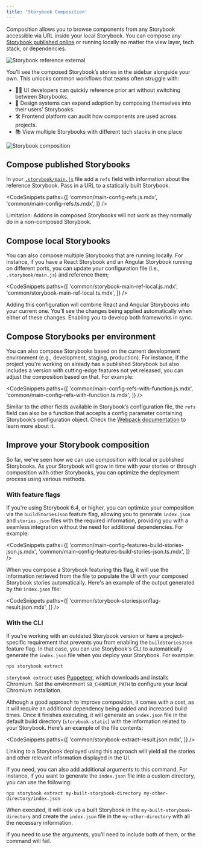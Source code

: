 ```yaml
---
title: 'Storybook Composition'
---
```


Composition allows you to browse components from any Storybook accessible via URL inside your local Storybook. You can compose any [Storybook published online](./publish-storybook.md) or running locally no matter the view layer, tech stack, or dependencies.

![Storybook reference external](./reference-external-storybooks-composition.png)

You’ll see the composed Storybook’s stories in the sidebar alongside your own. This unlocks common workflows that teams often struggle with:

- 👩‍💻 UI developers can quickly reference prior art without switching between Storybooks.
- 🎨 Design systems can expand adoption by composing themselves into their users’ Storybooks.
- 🛠 Frontend platform can audit how components are used across projects.
- 📚 View multiple Storybooks with different tech stacks in one place

![Storybook composition](./combine-storybooks.png)

## Compose published Storybooks

In your [`.storybook/main.js`](../configure/index.md#configure-story-rendering) file add a `refs` field with information about the reference Storybook. Pass in a URL to a statically built Storybook.

<!-- prettier-ignore-start -->

<CodeSnippets
  paths={[
    'common/main-config-refs.js.mdx',
    'common/main-config-refs.ts.mdx',
  ]}
/>

<!-- prettier-ignore-end -->

<Callout variant="info" icon="💡">

Limitation: Addons in composed Storybooks will not work as they normally do in a non-composed Storybook.

</Callout>

## Compose local Storybooks

You can also compose multiple Storybooks that are running locally. For instance, if you have a React Storybook and an Angular Storybook running on different ports, you can update your configuration file (i.e., `.storybook/main.js`) and reference them;

<!-- prettier-ignore-start -->

<CodeSnippets
  paths={[
    'common/storybook-main-ref-local.js.mdx',
    'common/storybook-main-ref-local.ts.mdx',
  ]}
/>

<!-- prettier-ignore-end -->

Adding this configuration will combine React and Angular Storybooks into your current one. You’ll see the changes being applied automatically when either of these changes. Enabling you to develop both frameworks in sync.

## Compose Storybooks per environment

You can also compose Storybooks based on the current development environment (e.g., development, staging, production). For instance, if the project you're working on already has a published Storybook but also includes a version with cutting-edge features not yet released, you can adjust the composition based on that. For example:

<!-- prettier-ignore-start -->

<CodeSnippets
  paths={[
    'common/main-config-refs-with-function.js.mdx',
    'common/main-config-refs-with-function.ts.mdx',
  ]}
/>

<!-- prettier-ignore-end -->

<Callout variant="info" icon="💡">

Similar to the other fields available in Storybook’s configuration file, the `refs` field can also be a function that accepts a config parameter containing Storybook’s configuration object. Check the [Webpack documentation](../builders/webpack.md#override-the-default-configuration) to learn more about it.

</Callout>

## Improve your Storybook composition

So far, we've seen how we can use composition with local or published Storybooks. As your Storybook will grow in time with your stories or through composition with other Storybooks, you can optimize the deployment process using various methods.

### With feature flags

If you're using Storybook 6.4, or higher, you can optimize your composition via the `buildStoriesJson` feature flag, allowing you to generate `index.json` and `stories.json` files with the required information, providing you with a seamless integration without the need for additional dependencies. For example:

<!-- prettier-ignore-start -->

<CodeSnippets
  paths={[
    'common/main-config-features-build-stories-json.js.mdx',
    'common/main-config-features-build-stories-json.ts.mdx',
  ]}
/>

<!-- prettier-ignore-end -->

When you compose a Storybook featuring this flag, it will use the information retrieved from the file to populate the UI with your composed Storybook stories automatically. Here's an example of the output generated by the `index.json` file:

<!-- prettier-ignore-start -->

<CodeSnippets
  paths={[
    'common/storybook-storiesjsonflag-result.json.mdx',
  ]}
/>

<!-- prettier-ignore-end -->

### With the CLI

If you're working with an outdated Storybook version or have a project-specific requirement that prevents you from enabling the `buildStoriesJson` feature flag. In that case, you can use Storybook's CLI to automatically generate the `index.json` file when you deploy your Storybook. For example:

```shell
npx storybook extract
```

<Callout variant="info" icon="💡">

`storybook extract` uses [Puppeteer](https://www.npmjs.com/package/puppeteer), which downloads and installs Chromium. Set the environment `SB_CHROMIUM_PATH` to configure your local Chromium installation.

</Callout>

Although a good approach to improve composition, it comes with a cost, as it will require an additional dependency being added and increased build times. Once it finishes executing, it will generate an `index.json` file in the default build directory (`storybook-static`) with the information related to your Storybook. Here’s an example of the file contents:

<!-- prettier-ignore-start -->

<CodeSnippets
  paths={[
    'common/storybook-extract-result.json.mdx',
  ]}
/>

<!-- prettier-ignore-end -->

Linking to a Storybook deployed using this approach will yield all the stories and other relevant information displayed in the UI.

If you need, you can also add additional arguments to this command. For instance, if you want to generate the `index.json` file into a custom directory, you can use the following:

```shell
npx storybook extract my-built-storybook-directory my-other-directory/index.json
```

When executed, it will look up a built Storybook in the `my-built-storybook-directory` and create the `index.json` file in the `my-other-directory` with all the necessary information.

<Callout variant="info" icon="💡">

If you need to use the arguments, you’ll need to include both of them, or the command will fail.

</Callout>
